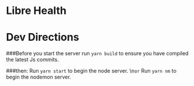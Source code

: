 # Libre Health

# Dev Directions

###Before you start the server
run `yarn build` to ensure you have compiled the latest Js commits.

###then:
Run `yarn start` to begin the node server.
\n`or`
Run `yarn nm` to begin the nodemon server.
